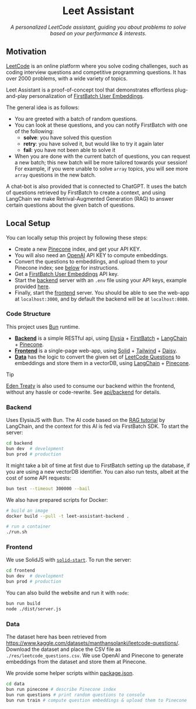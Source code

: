 <div>
  <h1 align="center">
    Leet Assistant
  </h1>
  <p align="center">
    <i>A personalized LeetCode assistant, guiding you about problems to solve based on your performance & interests.</i>
  </p>
</div>

## Motivation

[LeetCode](https://leetcode.com/) is an online platform where you solve coding challenges, such as coding interview questions and competitive programming questions. It has over 2000 problems, with a wide variety of topics.

Leet Assistant is a proof-of-concept tool that demonstrates effortless plug-and-play personalization of [FirstBatch User Embeddings](https://userembeddings.firstbatch.xyz/).

The general idea is as follows:

- You are greeted with a batch of random questions.
- You can look at these questions, and you can notify FirstBatch with one of the following:
  - **solve**: you have solved this question
  - **retry**: you have solved it, but would like to try it again later
  - **fail**: you have not been able to solve it
- When you are done with the current batch of questions, you can request a new batch; this new batch will be more tailored towards your session! For example, if you were unable to solve `array` topics, you will see more `array` questions in the new batch.

A chat-bot is also provided that is connected to ChatGPT. It uses the batch of questions retrieved by FirstBatch to create a context, and using LangChain we make Retrival-Augmented Generation (RAG) to answer certain questions about the given batch of questions.

## Local Setup

You can locally setup this project by following these steps:

- Create a new [Pinecone](https://www.pinecone.io/) index, and get your API KEY.
- You will also need an [OpenAI](https://chat.openai.com/) API KEY to compute embeddings.
- Convert the questions to embeddings, and upload them to your Pinecone index; see [below](#data) for instructions.
- Get a [FirstBatch User Embeddings](https://userembeddings.firstbatch.xyz/) API key.
- Start the [backend](#backend) server with an `.env` file using your API keys, example provided [here](./backend/.env.example).
- Finally, start the [frontend](#frontend) server. You should be able to see the web-app at `localhost:3000`, and by default the backend will be at `localhost:8080`.

### Code Structure

This project uses [Bun](https://bun.sh/) runtime.

- [**Backend**](./backend/) is a simple RESTful api, using [Elysia](https://elysiajs.com/) + [FirstBatch](https://www.firstbatch.xyz/) + [LangChain](https://www.langchain.com/) + [Pinecone](https://www.pinecone.io/).
- [**Frontend**](./frontend/) is a single-page web-app, using [Solid](https://www.solidjs.com/) + [Tailwind](https://tailwindcss.com) + [Daisy](https://daisyui.com/).
- [**Data**](./data/) has the logic to convert the given set of [LeetCode Questions](https://www.kaggle.com/datasets/manthansolanki/leetcode-questions) to embeddings and store them in a vectorDB, using [LangChain](https://www.langchain.com/) + [Pinecone](https://www.pinecone.io/).

> [!TIP]
>
> [Eden Treaty](https://elysiajs.com/plugins/eden/treaty.html) is also used to consume our backend within the frontend, without any hassle or code-rewrite. See [api/backend](./frontend/src/api/backend.ts) for details.

### Backend

Uses ElysiaJS with Bun. The AI code based on the [RAG tutorial](https://js.langchain.com/docs/expression_language/cookbook/retrieval) by LangChain, and the context for this AI is fed via FirstBatch SDK. To start the server:

```bash
cd backend
bun dev  # development
bun prod # production
```

It might take a bit of time at first due to FirstBatch setting up the database, if you are using a new vectorDB identifier. You can also run tests, albeit at the cost of some API requests:

```sh
bun test --timeout 300000 --bail
```

We also have prepared scripts for Docker:

```sh
# build an image
docker build --pull -t leet-assistant-backend .

# run a container
./run.sh
```

### Frontend

We use SolidJS with [`solid-start`](https://start.solidjs.com). To run the server:

```sh
cd frontend
bun dev  # development
bun prod # production
```

You can also build the website and run it with `node`:

```sh
bun run build
node ./dist/server.js
```

### Data

The dataset here has been retrieved from <https://www.kaggle.com/datasets/manthansolanki/leetcode-questions/>. Download the dataset and place the CSV file as `./res/leetcode_questions.csv`. We use OpenAI and Pinecone to generate embeddings from the dataset and store them at Pinecone.

We provide some helper scripts within [package.json](./package.json).

```bash
cd data
bun run pinecone # describe Pinecone index
bun run questions # print random questions to console
bun run train # compute question embeddings & upload them to Pinecone
```
